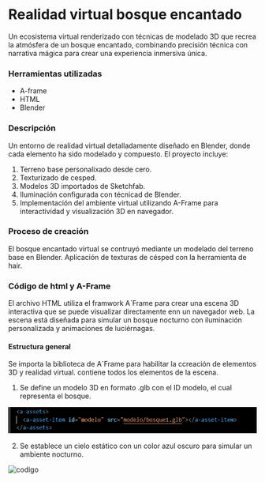 # Realidad virtual bosque encantado

Un ecosistema virtual renderizado con técnicas de modelado 3D que recrea la atmósfera de un bosque encantado, combinando precisión técnica con narrativa mágica para crear una experiencia inmersiva única.

### Herramientas utilizadas
- A-frame
- HTML
- Blender

### Descripción
Un entorno de realidad virtual detalladamente diseñado en Blender, donde cada elemento ha sido modelado y compuesto. El proyecto incluye:
1. Terreno base personalixado desde cero.
2. Texturizado de cesped.
3. Modelos 3D importados de Sketchfab.
4. Iluminación configurada con técnicad de Blender.
5. Implementación del ambiente virtual utilizando A-Frame para interactividad y visualización 3D en navegador. 

### Proceso de creación
El bosque encantado virtual se contruyó mediante un modelado del terreno base en Blender. Aplicación de texturas de césped con la herramienta de hair. 

### Código de html y A-Frame
El archivo HTML utiliza el framwork A´Frame para crear una escena 3D interactiva que se puede visualizar directamente enn un navegador web. La escena está diseñada para simular un bosque nocturno con iluminación personalizada y animaciones de luciérnagas. 

#### Estructura general
Se importa la biblioteca de A´Frame para habilitar la ccreación de elementos 3D y realidad virtual.
<a-scene> contiene todos los elementos de la escena.

1. Se define un modelo 3D en formato .glb con el ID modelo, el cual representa el bosque.
  
![codigo](https://github.com/BritneyG26/realidadvirtual/blob/main/code1.png)

2. Se establece un cielo estático con un color azul oscuro para simular un ambiente nocturno.

![codigo]()

